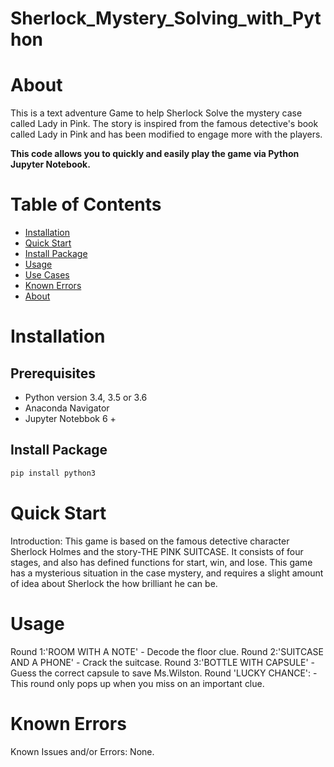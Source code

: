 # Sherlock_Mystery_Solving_with_Python

<a name="about"></a>
# About

This is a text adventure Game to help Sherlock Solve the mystery case called Lady in Pink. 
The story is inspired from the famous detective's book called Lady in Pink and has been modified to engage more with the players.

**This code allows you to quickly and easily play the game via Python Jupyter Notebook.**


# Table of Contents

* [Installation](#installation)
* [Quick Start](#quick-start)
* [Install Package](#installationpackage)
* [Usage](#usage)
* [Use Cases](#use-cases)
* [Known Errors](#knownerror)
* [About](#about)

<a name="installation"></a>
# Installation

## Prerequisites

- Python version 3.4, 3.5 or 3.6
- Anaconda Navigator
- Jupyter Notebbok 6 +

<a name="installationpackage"></a>
## Install Package

```bash
pip install python3
```

<a name="quick-start"></a>
# Quick Start

Introduction: This game is based on the famous detective character Sherlock Holmes and the story-THE PINK SUITCASE. It consists of four stages, and also has defined functions for start, win, and lose. This game has a mysterious situation in the case mystery, and requires a slight amount of idea about Sherlock the how brilliant he can be.


<a name="usage"></a>
# Usage

  Round 1:'ROOM WITH A NOTE' - Decode the floor clue.
  Round 2:'SUITCASE AND A PHONE' - Crack the suitcase.
  Round 3:'BOTTLE WITH CAPSULE' - Guess the correct capsule to save Ms.Wilston.
  Round 'LUCKY CHANCE': - This round only pops up when you miss on an important clue. 
  
<a name="knownerror"></a>
# Known Errors
Known Issues and/or Errors:
None.
